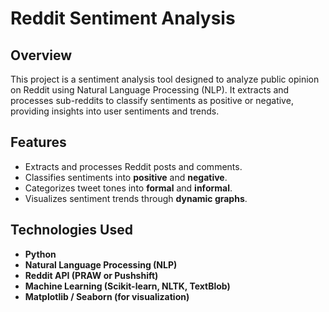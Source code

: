 # Reddit Sentiment Analysis

## Overview
This project is a sentiment analysis tool designed to analyze public opinion on Reddit using Natural Language Processing (NLP). It extracts and processes sub-reddits to classify sentiments as positive or negative, providing insights into user sentiments and trends.

## Features
- Extracts and processes Reddit posts and comments.
- Classifies sentiments into **positive** and **negative**.
- Categorizes tweet tones into **formal** and **informal**.
- Visualizes sentiment trends through **dynamic graphs**.

## Technologies Used
- **Python**
- **Natural Language Processing (NLP)**
- **Reddit API (PRAW or Pushshift)**
- **Machine Learning (Scikit-learn, NLTK, TextBlob)**
- **Matplotlib / Seaborn (for visualization)**


